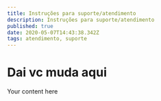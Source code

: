 ```yaml
---
title: Instruções para suporte/atendimento
description: Instruções para suporte/atendimento
published: true
date: 2020-05-07T14:43:38.342Z
tags: atendimento, suporte
---
```


# Dai vc muda aqui
Your content here